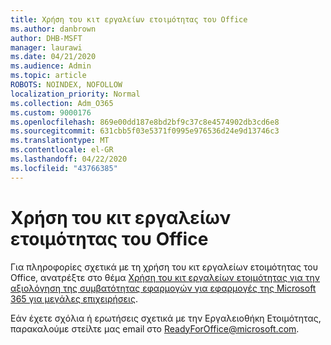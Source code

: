 ```yaml
---
title: Χρήση του κιτ εργαλείων ετοιμότητας του Office
ms.author: danbrown
author: DHB-MSFT
manager: laurawi
ms.date: 04/21/2020
ms.audience: Admin
ms.topic: article
ROBOTS: NOINDEX, NOFOLLOW
localization_priority: Normal
ms.collection: Adm_O365
ms.custom: 9000176
ms.openlocfilehash: 869e00dd187e8bd2bf9c37c8e4574902db3cd6e8
ms.sourcegitcommit: 631cbb5f03e5371f0995e976536d24e9d13746c3
ms.translationtype: MT
ms.contentlocale: el-GR
ms.lasthandoff: 04/22/2020
ms.locfileid: "43766385"
---
```

# <a name="using-the-office-readiness-toolkit"></a>Χρήση του κιτ εργαλείων ετοιμότητας του Office

Για πληροφορίες σχετικά με τη χρήση του κιτ εργαλείων ετοιμότητας του Office, ανατρέξτε στο θέμα [Χρήση του κιτ εργαλείων ετοιμότητας για την αξιολόγηση της συμβατότητας εφαρμογών για εφαρμογές της Microsoft 365 για μεγάλες επιχειρήσεις](https://docs.microsoft.com/DeployOffice/use-the-readiness-toolkit-to-assess-application-compatibility-for-office-365-pro).

Εάν έχετε σχόλια ή ερωτήσεις σχετικά με την Εργαλειοθήκη Ετοιμότητας, παρακαλούμε στείλτε μας email στο ReadyForOffice@microsoft.com.
